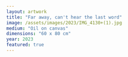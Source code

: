 ```yaml
---
layout: artwork
title: "Far away, can't hear the last word"
image: /assets/images/2023/IMG_4130+(1).jpg
medium: "Oil on canvas"
dimensions: "60 x 80 cm"
year: 2023
featured: true
---
```

